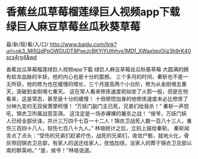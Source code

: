 # 香蕉丝瓜草莓榴莲绿巨人视频app下载 绿巨人麻豆草莓丝瓜秋葵草莓

最/新/观/看/入/口/ http://www.baidu.com/link?url=ok3_Ml5QdPpOWDUDT8PseJcBKYiYUthhvs1MDf_XWaxIqoOiiz3h9rK40scs4rg4&wd


香蕉丝瓜草莓榴莲绿巨人视频app下载 绿巨人麻豆草莓丝瓜秋葵草莓
大圆满的拥有蛟龙血脉的半妖，他的内心也是十分的震撼。
    三个多月的时间，秦斩也不是一无所获，他的修为也在缓慢的增长，三个月提高两个小台阶，修为从金刚境五重天，突破到金刚境七重天。
    这在常人看来修炼速度宛如坐了火箭一般，但是在他看来，这是常态，甚至是十分的缓慢！
    十倍顿悟加身的他修炼速度未必比修炼了分神九变的无双侯萧摩柯慢！
    “万妖门副门主已死，兄弟们给我杀！”
    秦斩一声怒吼，锦衣卫所属战意澎湃。
    这注定是一场赤裸裸的屠杀之战！
    “侯爷，万妖门妖人已经全部伏诛，共计三万四千七百一十二人！锦衣卫战死人数一百八十三人，重伤三百四十八人，轻伤七百八十九人。”
    林琅统计之后，立刻上报给秦斩。
    秦斩闻言点了点头：“受伤的兄弟们赶紧疗伤，战死的兄弟们，收敛尸骸，就地火化，骨灰带回锦衣卫总部，有家人的送还给家人，抚恤加倍，没家人的葬于锦衣卫总部以南的群英岭。”
    “是，侯爷！”林琅说道。
